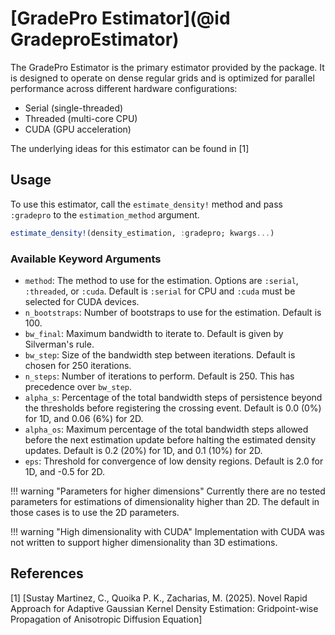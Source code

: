 # [GradePro Estimator](@id GradeproEstimator)

The GradePro Estimator is the primary estimator provided by the package. It is designed to operate on dense regular grids and is optimized for parallel performance across different hardware configurations:

- Serial (single-threaded)
- Threaded (multi-core CPU)
- CUDA (GPU acceleration)

The underlying ideas for this estimator can be found in [1]

## Usage

To use this estimator, call the `estimate_density!` method and pass `:gradepro` to the `estimation_method` argument.

```julia
estimate_density!(density_estimation, :gradepro; kwargs...)
```

### Available Keyword Arguments

- `method`: The method to use for the estimation. Options are `:serial`, `:threaded`, or `:cuda`. Default is `:serial` for CPU and `:cuda` must be selected for CUDA devices.
- `n_bootstraps`: Number of bootstraps to use for the estimation. Default is 100.
- `bw_final`: Maximum bandwidth to iterate to. Default is given by Silverman's rule.
- `bw_step`: Size of the bandwidth step between iterations. Default is chosen for 250 iterations.
- `n_steps`: Number of iterations to perform. Default is 250. This has precedence over `bw_step`.
- `alpha_s`: Percentage of the total bandwidth steps of persistence beyond the thresholds before registering the crossing event. Default is 0.0 (0%) for 1D, and 0.06 (6%) for 2D.
- `alpha_os`: Maximum percentage of the total bandwidth steps allowed before the next estimation update before halting the estimated density updates. Default is 0.2 (20%) for 1D, and 0.1 (10%) for 2D.
- `eps`: Threshold for convergence of low density regions. Default is 2.0 for 1D, and -0.5 for 2D.

!!! warning "Parameters for higher dimensions"
    Currently there are no tested parameters for estimations of dimensionality higher than 2D.
    The default in those cases is to use the 2D parameters.

!!! warning "High dimensionality with CUDA"
    Implementation with CUDA was not written to support higher dimensionality than 3D estimations.

## References

[1] [Sustay Martinez, C., Quoika P. K., Zacharias, M. (2025). Novel Rapid Approach for Adaptive Gaussian Kernel Density Estimation: Gridpoint-wise Propagation of Anisotropic Diffusion Equation]
